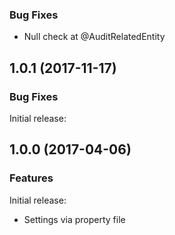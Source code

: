 

<!--
### Bug Fixes
### Features
### BREAKING CHANGES
-->

<a name="1.0.1"></a>

### Bug Fixes

 * Null check at @AuditRelatedEntity
 
## 1.0.1 (2017-11-17)

### Bug Fixes

Initial release:

<a name="1.0.0"></a>

## 1.0.0 (2017-04-06)

### Features

Initial release:

* Settings via property file